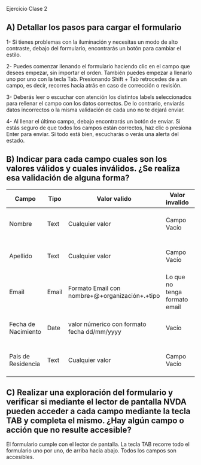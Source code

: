 Ejercicio Clase 2

## A) Detallar los pasos para cargar el formulario

1- Si tienes problemas con la iluminación y necesitas un modo de alto contraste, debajo del formulario, encontrarás un botón para cambiar el estilo.

2- Puedes comenzar llenando el formulario haciendo clic en el campo que desees empezar, sin importar el orden. También puedes empezar a llenarlo uno por uno con la tecla Tab. Presionando Shift + Tab retrocedes de a un campo, es decir, recorres hacia atrás en caso de corrección o revisión.
   
3- Deberás leer o escuchar con atención los distintos labels seleccionados para rellenar el campo con los datos correctos. De lo contrario, enviarás datos incorrectos o la misma validación de cada uno no te dejará enviar. 

4- Al llenar el último campo, debajo encontrarás un botón de enviar. Si estás seguro de que todos los campos están correctos, haz clic o presiona Enter para enviar. Si todo está bien, escucharás o verás una alerta del estado.

## B) Indicar para cada campo cuales son los valores válidos y cuales inválidos. ¿Se realiza esa validación de alguna forma?
|   Campo | Tipo | Valor valido  | Valor invalido | Validaciones |
|---------|------|---------------|----------------|--------------|          
| Nombre  | Text |Cualquier valor|Campo Vacío     |Valida que tenga una longitud mayor a 1|
| Apellido| Text |Cualquier valor|Campo Vacío     |Valida que tenga una longitud mayor a 1|
| Email   | Email|Formato Email con nombre+@+organización+.+tipo|Lo que no tenga formato email|Valida que incluya @+dominio valido|
| Fecha de Nacimiento|Date|valor númerico con formato fecha dd/mm/yyyy|Vacío|No permite letras ni otro formato que el impuesto| 
| Pais de Residencia|Text|Cualquier valor|Campo Vacío|Valida que tenga una longitud mayor a 1|

## C) Realizar una exploración del formulario y verificar si mediante el lector de pantalla NVDA pueden acceder a cada campo mediante la tecla TAB y completa el mismo. ¿Hay algún campo o acción que no resulte accesible?

El formulario cumple con el lector de pantalla. La tecla TAB recorre todo el formulario uno por uno, de arriba hacia abajo. Todos los campos son accesibles.